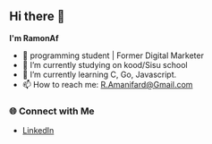 ## Hi there 👋

**I'm RamonAf** 
- 🚀 programming student | Former Digital Marketer  
- 🔭 I’m currently studying on kood/Sisu school
- 🌱 I’m currently learning C, Go, Javascript.
- 📫 How to reach me: R.Amanifard@Gmail.com

### 🌐 Connect with Me  
- [LinkedIn](https://linkedin.com/in/ramon-amanifard)  

